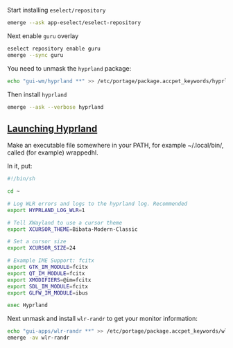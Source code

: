 Start installing `eselect/repository`
```bash
emerge --ask app-eselect/eselect-repository
```
  
Next enable `guru` overlay
```bash
eselect repository enable guru
emerge --sync guru
```
You need to unmask the `hyprland` package:
```bash
echo "gui-wm/hyprland **" >> /etc/portage/package.accpet_keywords/hyprland
```
Then install `hyprland`
```bash
emerge --ask --verbose hyprland
```
  
  
## [Launching Hyprland](https://wiki.hyprland.org/0.22.0beta/Getting-Started/Master-Tutorial/)
Make an executable file somewhere in your PATH, for example ~/.local/bin/, called (for example) wrappedhl.  

In it, put:
```bash
#!/bin/sh

cd ~

# Log WLR errors and logs to the hyprland log. Recommended
export HYPRLAND_LOG_WLR=1

# Tell XWayland to use a cursor theme
export XCURSOR_THEME=Bibata-Modern-Classic

# Set a cursor size
export XCURSOR_SIZE=24

# Example IME Support: fcitx
export GTK_IM_MODULE=fcitx
export QT_IM_MODULE=fcitx
export XMODIFIERS=@im=fcitx
export SDL_IM_MODULE=fcitx
export GLFW_IM_MODULE=ibus

exec Hyprland
```
Next unmask and install `wlr-randr` to get your monitor information:
```bash
echo "gui-apps/wlr-randr **" >> /etc/portage/package.accpet_keywords/wlr-randr
emerge -av wlr-randr
```
